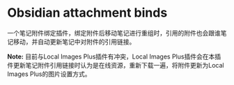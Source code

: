 # Obsidian attachment binds

一个笔记附件绑定插件，绑定附件后移动笔记进行重组时，引用的附件也会跟谁笔记移动，并自动更新笔记中对附件的引用链接。



**Note:** 目前与Local Images Plus插件有冲突，Local Images Plus插件会在本插件更新笔记附件引用链接时认为是在线资源，重新下载一遍，将附件更新为Local Images Plus的图片设置方式。


